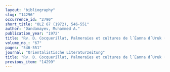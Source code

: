 ```yaml
---
layout: "bibliography"
slug: "14296"
occurrence_id: "2790"
short_title: "OLZ 67 (1972), 546-551"
author: "Dandamayev, Muhammed A."
publication_year: "1972"
title: "Rv. D. Cocquerillat, Palmeraies et cultures de l´Éanna d´Uruk (559-520)"
volume_no_: "67"
pages: "546-551"
journal: "Orientalistische Literaturzeitung"
title: "Rv. D. Cocquerillat, Palmeraies et cultures de l´Éanna d´Uruk (559-520)"
previous_item: "14299"
---
```

